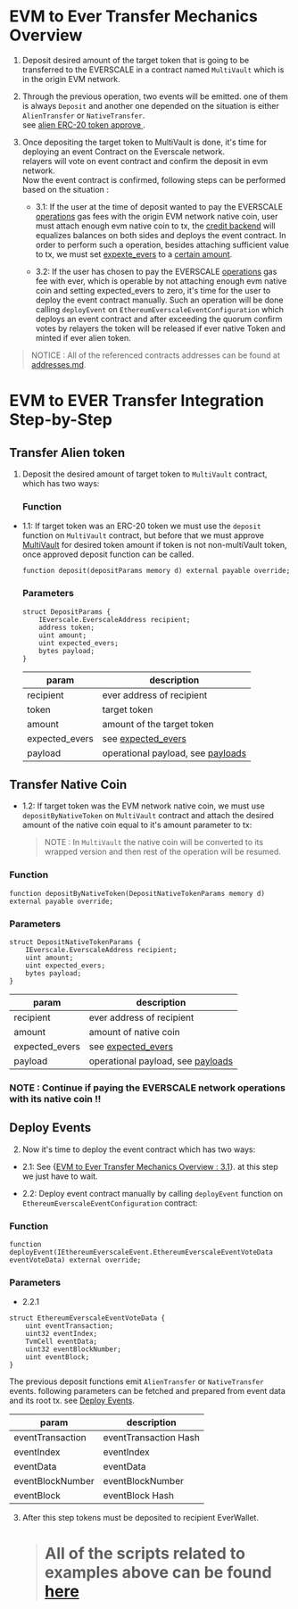 # EVM to Ever Transfer Mechanics Overview

1. Deposit desired amount of the target token that is going to be transferred to the EVERSCALE in a contract named `MultiVault` which is in the origin EVM network.

2. Through the previous operation, two events will be emitted. one of them is always `Deposit` and another one depended on the situation is either `AlienTransfer` or `NativeTransfer`.\
   see [alien ERC-20 token approve ](./Concepts/Operations.md#approving-alien-erc-20-tokens).
3. Once depositing the target token to MultiVault is done, it's time for deploying an event Contract on the Everscale network.\
   relayers will vote on event contract and confirm the deposit in evm network.\
   Now the event contract is confirmed, following steps can be performed based on the situation :

   - 3.1: If the user at the time of deposit wanted to pay the EVERSCALE [operations](./Concepts/Operations.md#ever-network-operations) gas fees with the origin EVM network native coin, user must attach enough evm native coin to tx, the [credit backend](./Concepts/CreditBackend.md#credit-backend) will equalizes balances on both sides and deploys the event contract.
     In order to perform such a operation, besides attaching sufficient value to tx, we must set [expexte_evers](./Concepts/Operations.md#event-contract-deploy-value-expected_evers) to a [certain amount](FAQ.md#how-to-set-expected_evers).

   - 3.2: If the user has chosen to pay the EVERSCALE [operations](./Concepts/Operations.md#ever-network-operations) gas fee with ever, which is operable by not attaching enough evm native coin and setting expected_evers to zero, it's time for the user to deploy the event contract manually. Such an operation will be done calling `deployEvent` on `EthereumEverscaleEventConfiguration` which deploys an event contract and after exceeding the quorum confirm votes by relayers the token will be released if ever native Token and minted if ever alien token.

> NOTICE : All of the referenced contracts addresses can be found at [addresses.md](./addresses.md).

# EVM to EVER Transfer Integration Step-by-Step

## Transfer Alien token

1. Deposit the desired amount of target token to `MultiVault` contract, which has two ways:

   ### Function

- 1.1: If target token was an ERC-20 token we must use the `deposit` function on `MultiVault` contract,
  but before that we must approve [MultiVault](./addresses.md#evm-smart-contracts) for desired token amount if token is not non-multiVault token, once approved deposit function can be called.

  ```solidity
  function deposit(depositParams memory d) external payable override;
  ```

  ### Parameters

  ```solidity
  struct DepositParams {
      IEverscale.EverscaleAddress recipient;
      address token;
      uint amount;
      uint expected_evers;
      bytes payload;
  }
  ```

  | param          | description                                                                               |
  | -------------- | ----------------------------------------------------------------------------------------- |
  | recipient      | ever address of recipient                                                                 |
  | token          | target token                                                                              |
  | amount         | amount of the target token                                                                |
  | expected_evers | see [expected_evers](./Concepts/Operations.md#event-contract-deploy-value-expected_evers) |
  | payload        | operational payload, see [payloads](./Concepts/Payloads.md#payloads)                      |

## Transfer Native Coin

- 1.2: If target token was the EVM network native coin, we must use `depositByNativeToken` on `MultiVault` contract and attach the desired amount of the native coin equal to it's amount parameter to tx:

  > NOTE : In `MultiVault` the native coin will be converted to its wrapped version and then rest of the operation will be resumed.

### Function

```solidity
function depositByNativeToken(DepositNativeTokenParams memory d) external payable override;
```

### Parameters

```solidity
struct DepositNativeTokenParams {
    IEverscale.EverscaleAddress recipient;
    uint amount;
    uint expected_evers;
    bytes payload;
}
```

| param          | description                                                                               |
| -------------- | ----------------------------------------------------------------------------------------- |
| recipient      | ever address of recipient                                                                 |
| amount         | amount of native coin                                                                     |
| expected_evers | see [expected_evers](./Concepts/Operations.md#event-contract-deploy-value-expected_evers) |
| payload        | operational payload, see [payloads](./Concepts/Payloads.md#payloads)                      |

### NOTE : Continue if paying the EVERSCALE network operations with its native coin !!

## Deploy Events

2. Now it's time to deploy the event contract which has two ways:

- 2.1: See {[EVM to Ever Transfer Mechanics Overview : 3.1](#31-if-the-user-at-the-time-of-deposit-accepted-to-pay-the-event-contract-deployment-fee-with-the-origin-evm-network-native-coin-the-relayers-will-automatically-swap-that-to-ever-which-is-the-everscale-native-coin-and-deploy-the-event-contract-themselves)}. at this step we just have to wait.

- 2.2: Deploy event contract manually by calling `deployEvent` function on `EthereumEverscaleEventConfiguration` contract:

### Function

```tsolidity
function deployEvent(IEthereumEverscaleEvent.EthereumEverscaleEventVoteData eventVoteData) external override;
```

### Parameters

- 2.2.1

```solidity
struct EthereumEverscaleEventVoteData {
    uint eventTransaction;
    uint32 eventIndex;
    TvmCell eventData;
    uint32 eventBlockNumber;
    uint eventBlock;
}
```

The previous deposit functions emit `AlienTransfer` or `NativeTransfer` events. following parameters can be fetched and prepared from event data and its root tx. see [Deploy Events](../scripts/deployEvents/).

| param            | description           |
| ---------------- | --------------------- |
| eventTransaction | eventTransaction Hash |
| eventIndex       | eventIndex            |
| eventData        | eventData             |
| eventBlockNumber | eventBlockNumber      |
| eventBlock       | eventBlock Hash       |

3. After this step tokens must be deposited to recipient EverWallet.
   > # All of the scripts related to examples above can be found [here](../scripts/EVM-TO-EVER/scripts/)
